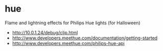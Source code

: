 # hue 

Flame and lightning effects for Philips Hue lights (for Halloween)

* http://10.0.1.24/debug/clip.html
* http://www.developers.meethue.com/documentation/getting-started
* http://www.developers.meethue.com/philips-hue-api
